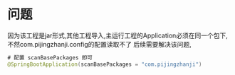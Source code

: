 # 问题
因为该工程是jar形式,其他工程导入,主运行工程的Application必须在同一个包下,不然com.pijingzhanji.config的配置读取不了
后续需要解决该问题,

``` java
# 配置 scanBasePackages 即可
@SpringBootApplication(scanBasePackages = "com.pijingzhanji")
 ```
